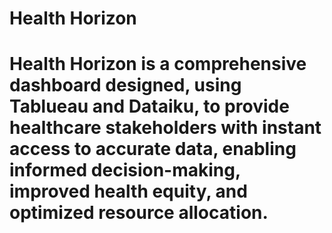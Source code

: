 # Health Horizon
# Health Horizon is a comprehensive dashboard designed, using Tablueau and Dataiku, to provide healthcare stakeholders with instant access to accurate data, enabling informed decision-making, improved health equity, and optimized resource allocation.
